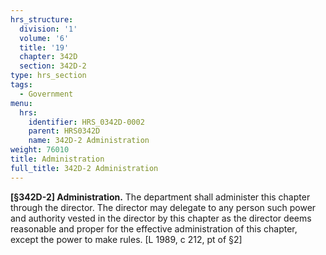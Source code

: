 ```yaml
---
hrs_structure:
  division: '1'
  volume: '6'
  title: '19'
  chapter: 342D
  section: 342D-2
type: hrs_section
tags:
  - Government
menu:
  hrs:
    identifier: HRS_0342D-0002
    parent: HRS0342D
    name: 342D-2 Administration
weight: 76010
title: Administration
full_title: 342D-2 Administration
---
```

**[§342D-2] Administration.** The department shall administer this chapter through the director. The director may delegate to any person such power and authority vested in the director by this chapter as the director deems reasonable and proper for the effective administration of this chapter, except the power to make rules. [L 1989, c 212, pt of §2]
